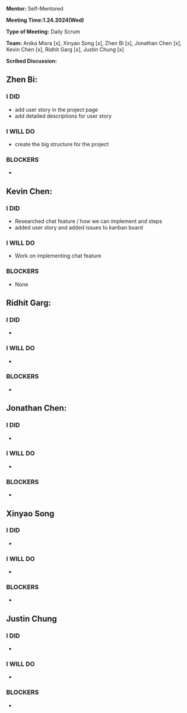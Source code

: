 **Mentor:** Self-Mentored

**Meeting Time:1.24.2024(Wed)** 

**Type of Meeting:** Daily Scrum

**Team:** Anika Misra [x], Xinyao Song [x], Zhen Bi [x], Jonathan Chen [x], Kevin Chen [x], Ridhit Garg [x], Justin Chung [x]

**Scribed Discussion:**

## **Zhen Bi:**  
### **I DID**  
- add user story in the project page
- add detailed descriptions for user story

### **I WILL DO**  
- create the big structure for the project

### **BLOCKERS**  
- 

## **Kevin Chen:**  
### **I DID**  
- Researched chat feature / how we can implement and steps
- added user story and added issues to kanban board

### **I WILL DO**  
- Work on implementing chat feature

### **BLOCKERS**  
- None

## **Ridhit Garg:**  
### **I DID**  
- 

### **I WILL DO**  
- 

### **BLOCKERS**  
- 

## **Jonathan Chen:**  
### **I DID**  
- 

### **I WILL DO**  
- 

### **BLOCKERS**  
- 

## **Xinyao Song**  
### **I DID**  
- 

### **I WILL DO**  
- 

### **BLOCKERS**  
-

## **Justin Chung**  
### **I DID**  
- 

### **I WILL DO**  
- 

### **BLOCKERS**  
-
